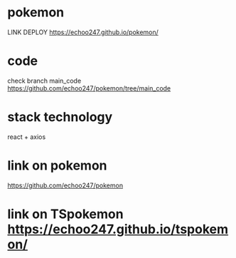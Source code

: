 # pokemon 
LINK DEPLOY https://echoo247.github.io/pokemon/

# code
check branch main_code https://github.com/echoo247/pokemon/tree/main_code

# stack technology
react + axios

# link on pokemon
https://github.com/echoo247/pokemon

# link on TSpokemon https://echoo247.github.io/tspokemon/
